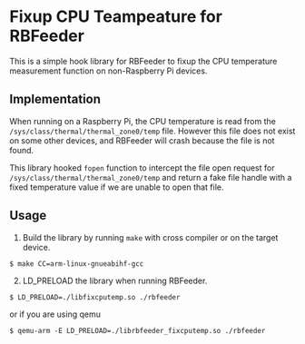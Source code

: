 # Fixup CPU Teampeature for RBFeeder

This is a simple hook library for RBFeeder to fixup the CPU temperature measurement function on non-Raspberry Pi devices.

## Implementation
When running on a Raspberry Pi, the CPU temperature is read from the `/sys/class/thermal/thermal_zone0/temp` file. However this file does not exist on some other devices, and RBFeeder will crash because the file is not found.

This library hooked `fopen` function to intercept the file open request for `/sys/class/thermal/thermal_zone0/temp` and return a fake file handle with a fixed temperature value if we are unable to open that file.

## Usage
1. Build the library by running `make` with cross compiler or on the target device.
```
$ make CC=arm-linux-gnueabihf-gcc
```

2. LD_PRELOAD the library when running RBFeeder.
```
$ LD_PRELOAD=./libfixcputemp.so ./rbfeeder
```

or if you are using qemu
```
$ qemu-arm -E LD_PRELOAD=./librbfeeder_fixcputemp.so ./rbfeeder
```
